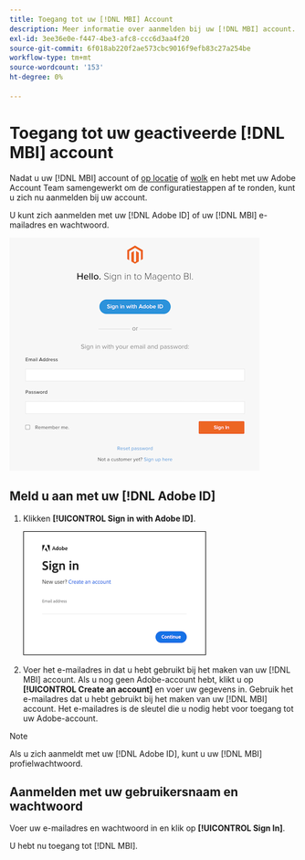 ```yaml
---
title: Toegang tot uw [!DNL MBI] Account
description: Meer informatie over aanmelden bij uw [!DNL MBI] account.
exl-id: 3ee36e0e-f447-4be3-afc8-ccc6d3aa4f20
source-git-commit: 6f018ab220f2ae573cbc9016f9efb83c27a254be
workflow-type: tm+mt
source-wordcount: '153'
ht-degree: 0%

---
```


# Toegang tot uw geactiveerde [!DNL MBI] account

Nadat u uw [!DNL MBI] account of [op locatie](../getting-started/onpremise-activation.md) of [wolk](../getting-started/cloud-activation.md) en hebt met uw Adobe Account Team samengewerkt om de configuratiestappen af te ronden, kunt u zich nu aanmelden bij uw account.

U kunt zich aanmelden met uw [!DNL Adobe ID] of uw [!DNL MBI] e-mailadres en wachtwoord.

![aanmelden](../assets/sign-in.png)

## Meld u aan met uw [!DNL Adobe ID]

1. Klikken **[!UICONTROL Sign in with Adobe ID]**.

   ![aanmelden](../assets/sign-in-adobe.png)

1. Voer het e-mailadres in dat u hebt gebruikt bij het maken van uw [!DNL MBI] account. Als u nog geen Adobe-account hebt, klikt u op **[!UICONTROL Create an account]** en voer uw gegevens in. Gebruik het e-mailadres dat u hebt gebruikt bij het maken van uw [!DNL MBI] account. Het e-mailadres is de sleutel die u nodig hebt voor toegang tot uw Adobe-account.

>[!NOTE]
>
>Als u zich aanmeldt met uw [!DNL Adobe ID], kunt u uw [!DNL MBI] profielwachtwoord.

## Aanmelden met uw gebruikersnaam en wachtwoord

Voer uw e-mailadres en wachtwoord in en klik op **[!UICONTROL Sign In]**.

U hebt nu toegang tot [!DNL MBI].

